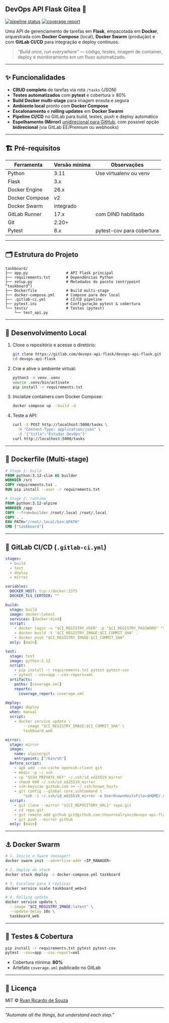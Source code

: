 ## DevOps API Flask Gitea  🚀

[![pipeline status](https://gitlab.com/devops-api-flask/devops-api-flask/badges/main/pipeline.svg)](https://gitlab.com/devops-api-flask/devops-api-flask/-/pipelines)
[![coverage report](https://gitlab.com/devops-api-flask/devops-api-flask/badges/main/coverage.svg)](https://gitlab.com/devops-api-flask/devops-api-flask/-/graphs/main/charts)

Uma API de gerenciamento de tarefas em **Flask**, empacotada em **Docker**, orquestrada com **Docker Compose** (local), **Docker Swarm** (produção) e com **GitLab CI/CD** para integração e deploy contínuos.

> _“Build once, run everywhere”_ — código, testes, imagem de container, deploy e monitoramento em um fluxo automatizado.

---

## ✨ Funcionalidades

- **CRUD completo** de tarefas via rota `/tasks` (JSON)  
- **Testes automatizados** com **pytest** e cobertura ≥ 80%  
- **Build Docker multi-stage** para imagem enxuta e segura  
- **Ambiente local** pronto com **Docker Compose**  
- **Escalonamento** e **rolling updates** em **Docker Swarm**  
- **Pipeline CI/CD** no GitLab para build, testes, push e deploy automático  
- **Espelhamento (Mirror)** [unidirecional para GitHub](https://github.com/theunrealryan/devops-api-flask), com possível opção **bidirecional** (via GitLab EE/Premium ou webhooks)

---

## 🏗️ Pré-requisitos

| Ferramenta        | Versão mínima | Observações                           |
|-------------------|---------------|---------------------------------------|
| Python            | 3.11          | Use virtualenv ou venv                |
| Flask             | 3.x           |                                       |
| Docker Engine     | 26.x          |                                       |
| Docker Compose    | v2            |                                       |
| Docker Swarm      | integrado     |                                       |
| GitLab Runner     | 17.x          | com DIND habilitado                   |
| Git               | 2.20+         |                                       |
| Pytest            | 8.x           | pytest-cov para cobertura             |

---

## 🗂️ Estrutura do Projeto

```text
taskboard/
├── app.py                 # API Flask principal
├── requirements.txt       # Dependências Python
├── setup.py               # Metadados do pacote (entrypoint “taskboard”)
├── Dockerfile             # Build multi-stage
├── docker-compose.yml     # Compose para dev local
├── .gitlab-ci.yml         # CI/CD pipeline
├── pytest.ini             # Configuração pytest & cobertura
└── tests/                 # Testes (pytest)
    └── test_api.py
````

---

## 🚀 Desenvolvimento Local

1. Clone o repositório e acesse o diretório:

   ```bash
   git clone https://gitlab.com/devops-api-flask/devops-api-flask.git
   cd devops-api-flask
   ```
2. Crie e ative o ambiente virtual:

   ```bash
   python3 -m venv .venv
   source .venv/bin/activate
   pip install -r requirements.txt
   ```
3. Inicialize containers com Docker Compose:

   ```bash
   docker compose up --build -d
   ```
4. Teste a API:

   ```bash
   curl -X POST http://localhost:5000/tasks \
     -H "Content-Type: application/json" \
     -d '{"title":"Estudar DevOps"}'
   curl http://localhost:5000/tasks
   ```

---

## 🐳 Dockerfile (Multi-stage)

```dockerfile
# Stage 1: build
FROM python:3.12-slim AS builder
WORKDIR /src
COPY requirements.txt .
RUN pip install --user -r requirements.txt

# Stage 2: runtime
FROM python:3.12-alpine
WORKDIR /app
COPY --from=builder /root/.local /root/.local
COPY . .
ENV PATH="/root/.local/bin:$PATH"
CMD ["taskboard"]
```

---

## 🐝 GitLab CI/CD (`.gitlab-ci.yml`)

```yaml
stages:
  - build
  - test
  - deploy
  - mirror

variables:
  DOCKER_HOST: tcp://docker:2375
  DOCKER_TLS_CERTDIR: ""

build:
  stage: build
  image: docker:latest
  services: [docker:dind]
  script:
    - docker login -u "$CI_REGISTRY_USER" -p "$CI_REGISTRY_PASSWORD" "$CI_REGISTRY"
    - docker build -t "$CI_REGISTRY_IMAGE:$CI_COMMIT_SHA" .
    - docker push "$CI_REGISTRY_IMAGE:$CI_COMMIT_SHA"
  only: [main]

test:
  stage: test
  image: python:3.12
  script:
    - pip install -r requirements.txt pytest pytest-cov
    - pytest --cov=app --cov-report=xml
  artifacts:
    paths: [coverage.xml]
    reports:
      coverage_report: coverage.xml

deploy:
  stage: deploy
  when: manual
  script:
    - docker service update \
        --image "$CI_REGISTRY_IMAGE:$CI_COMMIT_SHA" \
        taskboard_web

mirror:
  stage: mirror
  image:
    name: alpine/git
    entrypoint: ["/bin/sh"]
  before_script:
    - apk add --no-cache openssh-client git
    - mkdir -p ~/.ssh
    - cp "$SSH_PRIVATE_KEY" ~/.ssh/id_ed25519_mirror
    - chmod 600 ~/.ssh/id_ed25519_mirror
    - ssh-keyscan github.com >> ~/.ssh/known_hosts
    - git config --global core.sshCommand \
        "ssh -i ~/.ssh/id_ed25519_mirror -o UserKnownHostsFile=$HOME/.ssh/known_hosts"
  script:
    - git clone --mirror "${CI_REPOSITORY_URL}" repo.git
    - cd repo.git
    - git remote add github git@github.com:theunrealryan/devops-api-flask.git || true
    - git push --mirror github
  only: [main]
```

---

## ⚓ Docker Swarm

```bash
# 1. Inicie o Swarm (manager)
docker swarm init --advertise-addr <IP_MANAGER>

# 2. Deploy da stack
docker stack deploy -c docker-compose.yml taskboard

# 3. Escalone para 3 réplicas
docker service scale taskboard_web=3

# 4. Rolling update
docker service update \
  --image "$CI_REGISTRY_IMAGE:latest" \
  --update-delay 10s \
  taskboard_web
```

---


## 🧪 Testes & Cobertura

```bash
pip install -r requirements.txt pytest pytest-cov
pytest --cov=app --cov-report=xml
```

* Cobertura mínima: **80%**
* Artefato `coverage.xml` publicado no GitLab

---



## 📜 Licença

MIT © [Ryan Ricardo de Souza](https://gitlab.com/theunrealryan)

---

*“Automate all the things, but understand each step.”*

